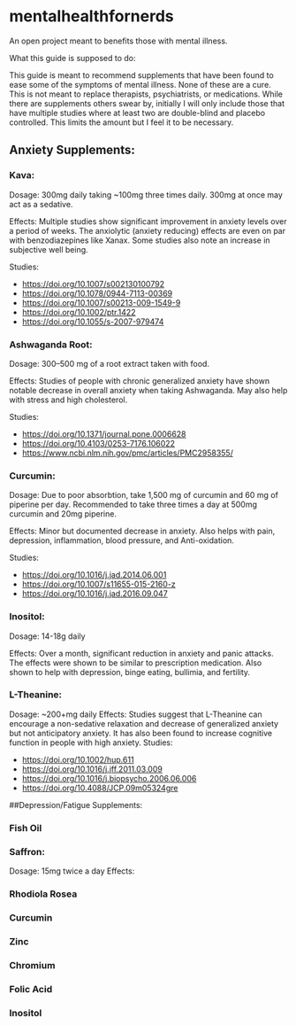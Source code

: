 # mentalhealthfornerds
An open project meant to benefits those with mental illness.

What this guide is supposed to do: 

This guide is meant to recommend supplements that have been found to ease some of the symptoms of mental illness. None of these are a cure. This is not meant to replace therapists, psychiatrists, or medications. While there are supplements others swear by, initially I will only include those that have multiple studies where at least two are double-blind and placebo controlled. This limits the amount but I feel it to be necessary. 


## Anxiety Supplements:

###  Kava:
Dosage: 300mg daily taking ~100mg three times daily. 300mg at once may act as a sedative.

Effects: Multiple studies show significant improvement in anxiety levels over a period of weeks. The anxiolytic (anxiety reducing) effects are even on par with benzodiazepines like Xanax. Some studies also note an increase in subjective well being.

Studies:
- https://doi.org/10.1007/s002130100792
- https://doi.org/10.1078/0944-7113-00369
- https://doi.org/10.1007/s00213-009-1549-9
- https://doi.org/10.1002/ptr.1422
- https://doi.org/10.1055/s-2007-979474
  

###  Ashwaganda Root:
  Dosage: 300–500 mg of a root extract taken with food.
 
 Effects: Studies of people with chronic generalized anxiety have shown notable decrease in overall anxiety when taking   Ashwaganda. May also help with stress and high cholesterol. 
  
  Studies:
  - https://doi.org/10.1371/journal.pone.0006628
  - https://doi.org/10.4103/0253-7176.106022
  - https://www.ncbi.nlm.nih.gov/pmc/articles/PMC2958355/

###  Curcumin:

  Dosage: Due to poor absorbtion, take 1,500 mg of curcumin and 60 mg of piperine per day. Recommended to take three times a day at 500mg curcumin and 20mg piperine.
  
  Effects: Minor but documented decrease in anxiety. Also helps with pain, depression, inflammation, blood pressure, and Anti-oxidation.  
  
  Studies:
  - https://doi.org/10.1016/j.jad.2014.06.001
  - https://doi.org/10.1007/s11655-015-2160-z
  - https://doi.org/10.1016/j.jad.2016.09.047

###  Inositol:
  
  Dosage: 14-18g daily
  
  Effects: Over a month, significant reduction in anxiety and panic attacks. The effects were shown to be similar to prescription medication. Also shown to help with depression, binge eating, bullimia, and fertility.
  

### L-Theanine:
  Dosage: ~200+mg daily
  Effects: Studies suggest that L-Theanine can encourage a non-sedative relaxation and decrease of generalized anxiety but not anticipatory anxiety. It has also been found to increase cognitive function in people with high anxiety. 
  Studies:
  - https://doi.org/10.1002/hup.611
  - https://doi.org/10.1016/j.jff.2011.03.009
  - https://doi.org/10.1016/j.biopsycho.2006.06.006
  - https://doi.org/10.4088/JCP.09m05324gre

	

##Depression/Fatigue Supplements:

### Fish Oil


### Saffron: 
Dosage: 15mg twice a day
Effects: 

### Rhodiola Rosea

### Curcumin

### Zinc

### Chromium

### Folic Acid

### Inositol
